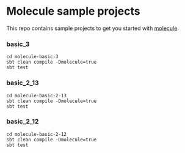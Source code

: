 # Molecule sample projects

This repo contains sample projects to get you started with [molecule](https://github.com/scalamolecule/molecule).

### basic_3

    cd molecule-basic-3
    sbt clean compile -Dmolecule=true
    sbt test

### basic_2_13

    cd molecule-basic-2-13
    sbt clean compile -Dmolecule=true
    sbt test

### basic_2_12

    cd molecule-basic-2-12
    sbt clean compile -Dmolecule=true
    sbt test

